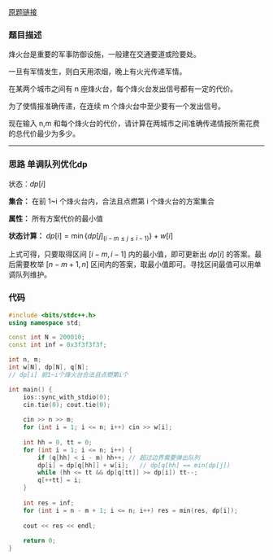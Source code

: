 [原题链接](https://www.acwing.com/problem/content/1091/)

### 题目描述

烽火台是重要的军事防御设施，一般建在交通要道或险要处。

一旦有军情发生，则白天用浓烟，晚上有火光传递军情。

在某两个城市之间有 n 座烽火台，每个烽火台发出信号都有一定的代价。

为了使情报准确传递，在连续 m 个烽火台中至少要有一个发出信号。

现在输入 n,m 和每个烽火台的代价，请计算在两城市之间准确传递情报所需花费的总代价最少为多少。

---

### 思路 单调队列优化dp
状态：$dp[i]$

**集合：** 在前 1~i 个烽火台内，合法且点燃第 i 个烽火台的方案集合

**属性：** 所有方案代价的最小值

**状态计算：** $dp[i]=\min\{dp[j]_{(i-m\le j\le i-1)}\}+w[i]$

上式可得，只要取得区间 $[i-m,i-1]$ 内的最小值，即可更新出 $dp[i]$ 的答案。最后需要枚举 $[n-m+1,n]$ 区间内的答案，取最小值即可。寻找区间最值可以用单调队列维护。

### 代码
```cpp
#include <bits/stdc++.h>
using namespace std;

const int N = 200010;
const int inf = 0x3f3f3f3f;

int n, m;
int w[N], dp[N], q[N];
// dp[i] 前1~i个烽火台合法且点燃第i个

int main() {
    ios::sync_with_stdio(0);
    cin.tie(0); cout.tie(0);
    
    cin >> n >> m;
    for (int i = 1; i <= n; i++) cin >> w[i];
    
    int hh = 0, tt = 0;
    for (int i = 1; i <= n; i++) {
        if (q[hh] < i - m) hh++; // 超过边界需要弹出队列
        dp[i] = dp[q[hh]] + w[i];   // dp[q[hh] == min(dp[j])
        while (hh <= tt && dp[q[tt]] >= dp[i]) tt--;
        q[++tt] = i;
    }
    
    int res = inf;
    for (int i = n - m + 1; i <= n; i++) res = min(res, dp[i]);
    
    cout << res << endl;
    
    return 0;
}
```